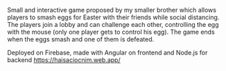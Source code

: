 Small and interactive game proposed by my smaller brother which allows players to smash eggs for Easter with their friends while social distancing.
The players join a lobby and can challenge each other, controlling the egg with the mouse (only one player gets to control his egg).
The game ends when the eggs smash and one of them is defeated.

Deployed on Firebase, made with Angular on frontend and Node.js for backend
https://haisaciocnim.web.app/
